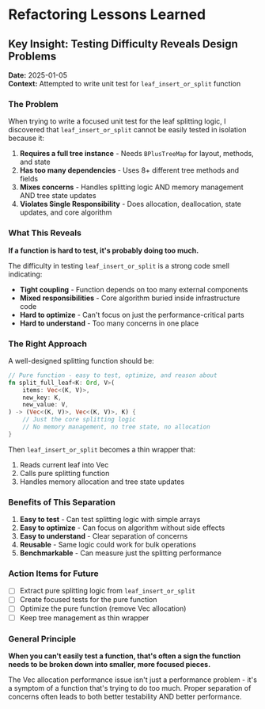 # Refactoring Lessons Learned

## Key Insight: Testing Difficulty Reveals Design Problems

**Date:** 2025-01-05  
**Context:** Attempted to write unit test for `leaf_insert_or_split` function

### The Problem
When trying to write a focused unit test for the leaf splitting logic, I discovered that `leaf_insert_or_split` cannot be easily tested in isolation because it:

1. **Requires a full tree instance** - Needs `BPlusTreeMap` for layout, methods, and state
2. **Has too many dependencies** - Uses 8+ different tree methods and fields
3. **Mixes concerns** - Handles splitting logic AND memory management AND tree state updates
4. **Violates Single Responsibility** - Does allocation, deallocation, state updates, and core algorithm

### What This Reveals
**If a function is hard to test, it's probably doing too much.**

The difficulty in testing `leaf_insert_or_split` is a strong code smell indicating:
- **Tight coupling** - Function depends on too many external components
- **Mixed responsibilities** - Core algorithm buried inside infrastructure code
- **Hard to optimize** - Can't focus on just the performance-critical parts
- **Hard to understand** - Too many concerns in one place

### The Right Approach
A well-designed splitting function should be:

```rust
// Pure function - easy to test, optimize, and reason about
fn split_full_leaf<K: Ord, V>(
    items: Vec<(K, V)>,
    new_key: K, 
    new_value: V,
) -> (Vec<(K, V)>, Vec<(K, V)>, K) {
    // Just the core splitting logic
    // No memory management, no tree state, no allocation
}
```

Then `leaf_insert_or_split` becomes a thin wrapper that:
1. Reads current leaf into Vec
2. Calls pure splitting function  
3. Handles memory allocation and tree state updates

### Benefits of This Separation
1. **Easy to test** - Can test splitting logic with simple arrays
2. **Easy to optimize** - Can focus on algorithm without side effects  
3. **Easy to understand** - Clear separation of concerns
4. **Reusable** - Same logic could work for bulk operations
5. **Benchmarkable** - Can measure just the splitting performance

### Action Items for Future
- [ ] Extract pure splitting logic from `leaf_insert_or_split`
- [ ] Create focused tests for the pure function
- [ ] Optimize the pure function (remove Vec allocation)
- [ ] Keep tree management as thin wrapper

### General Principle
**When you can't easily test a function, that's often a sign the function needs to be broken down into smaller, more focused pieces.**

The Vec allocation performance issue isn't just a performance problem - it's a symptom of a function that's trying to do too much. Proper separation of concerns often leads to both better testability AND better performance.
